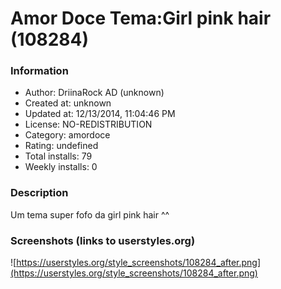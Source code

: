 # Amor Doce Tema:Girl pink hair (108284)

### Information
- Author: DriinaRock AD (unknown)
- Created at: unknown
- Updated at: 12/13/2014, 11:04:46 PM
- License: NO-REDISTRIBUTION
- Category: amordoce
- Rating: undefined
- Total installs: 79
- Weekly installs: 0


### Description
Um tema super fofo da girl pink hair ^^


### Screenshots (links to userstyles.org)
![https://userstyles.org/style_screenshots/108284_after.png](https://userstyles.org/style_screenshots/108284_after.png)


